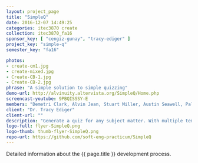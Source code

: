 ```yaml
---
layout: project_page
title: "SimpleQ"
date: 2016-12-07 14:49:25
categories: itec3870 create
collection: itec3870_fa16
sponsor_key: [ "cengiz-gunay", "tracy-ediger" ]
project_key: "simple-q"
semester_key: "fa16"

photos:
- create-cm1.jpg
- create-mixed.jpg
- Create-CB-1.jpg
- Create-CB-2.jpg
phrase: "A simple solution to simple quizzing"
demo-url: http://alvinuity.altervista.org/SimpleQ/Home.php
screencast-youtube: 9PBQISSSY-E
members: "Demetri Clark, Alvin Jean, Stuart Miller, Austin Seawell, Palmer Simmons"
client: "Dr. Tracy Ediger"
client-url: ""
description: "Generate a quiz for any subject matter. With multiple templates available, quiz customization could not be easier!"
logo-full: flyer-SimpleQ.png
logo-thumb: thumb-flyer-SimpleQ.png
repo-url: https://github.com/soft-eng-practicum/SimpleQ
---
```


Detailed information about the {{ page.title }} development process.

<!-- lightgallery -->
<script src="https://code.jquery.com/jquery-2.2.4.min.js"></script>
<script src="https://cdn.jsdelivr.net/lightgallery/1.3.7/js/lightgallery.min.js"></script>
<script src="https://cdn.jsdelivr.net/g/lg-zoom"></script>

<script type="text/javascript">
    $(document).ready(function() {
    $("body").lightGallery({
    zoom: true,
    selector: 'a#lightgallery',
    selectWithin: 'body'
    });
    });
</script>

[ggc]: http://www.ggc.edu
[gunay-ggc]: http://www.ggc.edu/about-ggc/directory/cengiz-gunay
